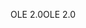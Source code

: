<span data-ttu-id="091b5-101">OLE 2.0</span><span class="sxs-lookup"><span data-stu-id="091b5-101">OLE 2.0</span></span>
